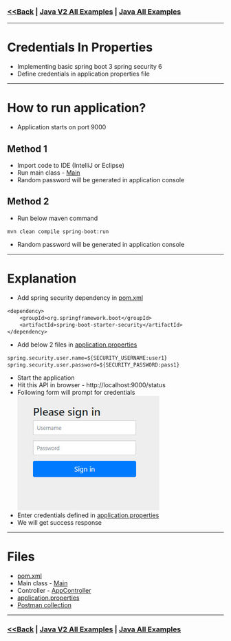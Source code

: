 ### [<<Back](../README.md) | [Java V2 All Examples](https://github.com/avinashbabudonthu/java/blob/master/java-v2/README.md) | [Java All Examples](https://github.com/avinashbabudonthu/java/blob/master/README.md)
------
# Credentials In Properties
* Implementing basic spring boot 3 spring security 6
* Define credentials in application properties file
------
# How to run application?
* Application starts on port 9000

## Method 1
* Import code to IDE (IntelliJ or Eclipse)
* Run main class - [Main](src/main/java/com/java/Main.java)
* Random password will be generated in application console

## Method 2
* Run below maven command
```
mvn clean compile spring-boot:run
```
* Random password will be generated in application console
------
# Explanation
* Add spring security dependency in [pom.xml](pom.xml)
```
<dependency>
    <groupId>org.springframework.boot</groupId>
    <artifactId>spring-boot-starter-security</artifactId>
</dependency>
```
* Add below 2 files in [application.properties](src/main/resources/application.properties)
```
spring.security.user.name=${SECURITY_USERNAME:user1}
spring.security.user.password=${SECURITY_PASSWORD:pass1}
```
* Start the application
* Hit this API in browser - http://localhost:9000/status
* Following form will prompt for credentials\
![picture](img/001.jpg)
* Enter credentials defined in [application.properties](src/main/resources/application.properties)
* We will get success response
------
# Files
* [pom.xml](pom.xml)
* Main class - [Main](src/main/java/com/java/Main.java)
* Controller - [AppController](src/main/java/com/java/controller/AppController.java)
* [application.properties](src/main/resources/application.properties)
* [Postman collection](postman/credentials-in-properties.postman_collection.json)
------
### [<<Back](../README.md) | [Java V2 All Examples](https://github.com/avinashbabudonthu/java/blob/master/java-v2/README.md) | [Java All Examples](https://github.com/avinashbabudonthu/java/blob/master/README.md)